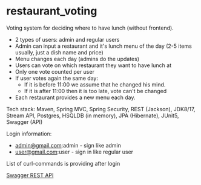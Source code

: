 # restaurant_voting

Voting system for deciding where to have lunch (without frontend).

* 2 types of users: admin and regular users
* Admin can input a restaurant and it's lunch menu of the day (2-5 items usually, just a dish name and price)
* Menu changes each day (admins do the updates)
* Users can vote on which restaurant they want to have lunch at
* Only one vote counted per user
* If user votes again the same day:
  - If it is before 11:00 we assume that he changed his mind.
  - If it is after 11:00 then it is too late, vote can't be changed
* Each restaurant provides a new menu each day.

Tech stack: Maven, Spring MVC, Spring Security, REST (Jackson), JDK8/17, Stream API, Postgres, HSQLDB (in memory), JPA (Hibernate), JUnit5, Swagger (API)

Login information:
* admin@gmail.com:admin - sign like admin
* user@gmail.com:user - sign in like regular user

List of curl-commands is providing after login

[Swagger REST API](http://localhost:8080/restaurant_voting/swagger-ui.html)
